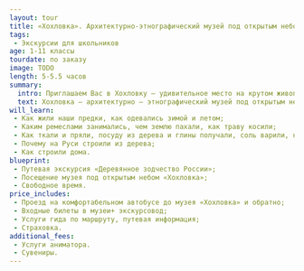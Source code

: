 ```yaml
---
layout: tour
title: «Хохловка». Архитектурно-этнографический музей под открытым небом.
tags:
 - Экскурсии для школьников
age: 1-11 классы
tourdate: по заказу
image: TODO
length: 5-5.5 часов
summary:
  intro: Приглашаем Вас в Хохловку – удивительное место на крутом живописном берегу реки Камы, чтобы совершить незабываемое путешествие в историческое прошлое народов Прикамья.
  text: Хохловка – архитектурно – этнографический музей под открытым небом, включающий уникальные памятники деревянного зодчества Урала. Почти все экспонаты этого необычного заповедного городка имеют почтенный возраст – от ста до двухсот лет. Все они воссоздают жилые и хозяйственные постройки XVII-XX вв., свезенные сюда с разных уголков территории Пермского края и сохраняемы с большой любовью.
will_learn:
 - Как жили наши предки, как одевались зимой и летом;
 - Каким ремеслами занимались, чем землю пахали, как траву косили;
 - Как ткали и пряли, посуду из дерева и глины получали, соль варили, на охоту ходили;
 - Почему на Руси строили из дерева;
 - Как строили дома.
blueprint:
 - Путевая экскурсия «Деревянное зодчество России»;
 - Посещение музея под открытым небом «Хохловка»;
 - Свободное время.
price_includes:
 - Проезд на комфортабельном автобусе до музея «Хохловка» и обратно;
 - Входные билеты в музеи+ экскурсовод;
 - Услуги гида по маршруту, путевая информация;
 - Страховка.
additional_fees:
 - Услуги аниматора.
 - Сувениры.
---
```

